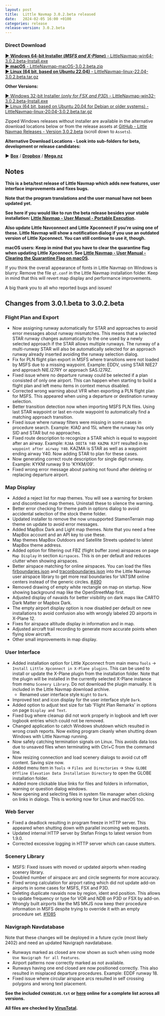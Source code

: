 ```yaml
---
layout: post
title:  Little Navmap 3.0.2.beta released
date:   2024-02-05 16:00 +0100
categories: release
release-version: 3.0.2.beta
---
```


### Direct Download

[**► Windows 64-bit Installer \(*MSFS and X-Plane*\)** - LittleNavmap-win64-3.0.2.beta-Install.exe](https://github.com/albar965/littlenavmap/releases/download/v3.0.2.beta/LittleNavmap-win64-3.0.2.beta-Install.exe)<br/>
[**► macOS** - LittleNavmap-macOS-3.0.2.beta.zip](https://github.com/albar965/littlenavmap/releases/download/v3.0.2.beta/LittleNavmap-macOS-3.0.2.beta.zip)<br/>
[**► Linux \(64 bit, based on Ubuntu 22.04\)** - LittleNavmap-linux-22.04-3.0.2.beta.tar.gz](https://github.com/albar965/littlenavmap/releases/download/v3.0.2.beta/LittleNavmap-linux-22.04-3.0.2.beta.tar.gz)

**Other Versions:**

[► Windows 32-bit Installer \(*only for FSX and P3D*\) - LittleNavmap-win32-3.0.2.beta-Install.exe](https://github.com/albar965/littlenavmap/releases/download/v3.0.2.beta/LittleNavmap-win32-3.0.2.beta-Install.exe)<br/>
[► Linux \(64 bit, based on Ubuntu 20.04 for Debian or older systems\) - LittleNavmap-linux-20.04-3.0.2.beta.tar.gz](https://github.com/albar965/littlenavmap/releases/download/v3.0.2.beta/LittleNavmap-linux-20.04-3.0.2.beta.tar.gz)

Zipped Windows releases without installer are available in the alternative download locations below or from the release assets at [GitHub - Little Navmap Releases - Version 3.0.2.beta](https://github.com/albar965/littlenavmap/releases/v3.0.2.beta) \(scroll down to `Assets`\).

**Alternative Download Locations - Look into sub-folders for beta, development or release candidates:**

**►** [**Box**](https://app.box.com/s/8c9x2f91enpkn41cmc4b5tkzlil9ouhy) / [**Dropbox**](https://www.dropbox.com/sh/eh446yent4rz3uq/AACg8vMEmX8AxY_5Hjpt90kWa) / [**Mega.nz**](https://mega.nz/#F!iOZHlIab!65qqRGToUUCxiSMmzbab1w)

## Notes

**This is a beta/test release of Little Navmap which adds new features, user interface improvements and fixes bugs.**

**Note that the program translations and the user manual have not been updated yet.**

**See here if you would like to run the beta release besides your stable installation:
[Little Navmap - User Manual - Portable Execution](https://www.littlenavmap.org/manuals/littlenavmap/release/latest/en/INSTALLATION.html#portable-execution).**

**Also update Little Navconnect and Little Xpconnect if you're using one of these.
Little Navmap will show a notification dialog if you use an outdated version of Little Xpconnect.
You can still continue to use it, though.**

**macOS users: Keep in mind that you have to clear the quarantine flag when updating Little Xpconnect. See
[Little Navmap - User Manual - Clearing the Quarantine Flag on macOS](https://www.littlenavmap.org/manuals/littlenavmap/release/latest/en/XPCONNECT.html#clearing-the-quarantine-flag-on-macos).**

If you think the overall appearance of fonts in Little Navmap on Windows is blurry:
Remove the file `qt.conf` in the Little Navmap installation folder.
Keep in mind that this will revert map display and performance improvements.

A big thank you to all who reported bugs and issues!

## Changes from 3.0.1.beta to 3.0.2.beta


### Flight Plan and Export

* Now assigning runway automatically for STAR and approaches to avoid error messages about runway
  mismatches. This means that a selected STAR runway changes automatically to the one used by a
  newly selected approach if the STAR allows multiple runways.
  The runway of a multi-runway STAR will also be automatically selected for an approach runway
  already inserted avoiding the runway selection dialog.
* Fix for PLN flight plan export in MSFS where transitions were not loaded by MSFS due to a missing
  waypoint. Example: EDDV, using STAR NIE27 and approach NIE.I27RY or approach SAS.I27RZ.
* Fixed issue where no departure runway could be selected if a plan consisted of only one airport.
  This can happen when starting to build a flight plan and left menu items in context menus disabled.
* Corrected wrong warning about VFR when exporting a PLN flight plan for MSFS. This appeared when
  using a departure or destination runway selection.
* Better transition detection now when importing MSFS PLN files. Using last STAR waypoint or last
  en-route waypoint to automatically find a matching approach transition.
* Fixed issue where runway filters were missing in some cases in procedure search.
  Example: KIAD and 15L where the runway has only SID and STAR but no approaches.
* Fixed route description to recognize a STAR which is equal to waypoint after an airway.
  Example: `RJAA OOITA Y40 KAZMA RJFT` resulted in `No waypoint after airway Y40`.
  KAZMA is STAR as well as a waypoint ending airway Y40. Now adding STAR to plan for these cases.
* Now generating correct route description for single digit runway.
  Example: KYKM runway 9 to 'KYKM/09'.
* Fixed wrong error message about parking not found after deleting or replacing departure airport.

### Map Display

* Added a reject list for map themes. You will see a warning for broken and discontinued
  map themes. Uninstall these to silence the warning.
* Better error checking for theme path in options dialog to avoid accidental selection of the stock
  theme folder.
* Updated installer to remove the now unsupported StamenTerrain map theme on update to avoid
  error messages.
* Added MapBox Dark and Light map themes. Note that you need a free MapBox account and an API key
  to use these.
* Map themes MapBox Outdoors and Satellite Streets updated to latest MapBox theme address.
* Added option for filtering out FBZ (flight buffer zone) airspaces on page `Map Display` in section
  `Airspaces`. This is on per default and reduces clutter when showing airspaces.
* Better airspace matching for online airspaces. You can load the files
  [firboundaries.json](https://map.vatsim.net/livedata/firboundaries.json) and
  [traconboundaries.json](https://map.vatsim.net/livedata/traconboundaries.json) into the
  Little Navmap user airspace library to get more real boundaries for VATSIM online centers
  instead of the generic circles. [#490](https://github.com/albar965/littlenavmap/issues/490)
* Removed drawing of empty white rectangle on map on startup. Now showing background map like the
  OpenStreetMap first.
* Adjusted display of navaids for better visibility on dark maps like CARTO Dark Matter or
  Mapbox Dark.
* The empty airport display option is now disabled per default on new installations to avoid
  confusion also with wrongly labeled 2D airports in X-Plane 12.
* Fixes for airspace altitude display in information and in map.
* Adjusted aircraft trail recording to generate more accurate points when flying slow aircraft.
* Other small improvements in map display.

### User Interface

* Added installation option for Little Xpconnect from main menu
  `Tools` -> `Install Little Xpconnect in X-Plane plugins`.
  This can be used to install or update the X-Plane plugin from the installation folder.
  Note that the plugin will be installed in the currently selected X-Plane instance from
  menu `Scenery Library`.
  Do not download the plugin manually. It is included in the Little Navmap download archive.
  * Renamed user interface style `Night` to `Dark`.
* Improved text and icon display for the user interface style `Dark`.
* Added option to adjust text size for tab 'Flight Plan Remarks' in options on page `Display and Text`.
* Fixed bug where cleanup did not work properly in logbook and left over logbook entries which could
  not be removed.
* Changed application to catch Windows shutdown which resulted in wrong crash reports.
  Now exiting program cleanly when shutting down Windows with Little Navmap running.
* Now safely catching termination signals on Linux. This avoids data loss due to unsaved files when
  terminating with Ctrl+C from the command line.
* Now resizing connection and load scenery dialogs to avoid cut off content. Saving size now.
* Added menu item in `Tools` -> `Files and Directories` ->
  `Show GLOBE Offline Elevation Data Installation Directory` to open the GLOBE installation folder.
* Added more clickable blue links for files and folders in information, warning or question dialog windows.
* Now opening and selecting files in system file manager when clicking on links in dialogs. This is
  working now for Linux and macOS too.

### Web Server

* Fixed a deadlock resulting in program freeze in HTTP server. This appeared when shutting down with
  parallel incoming web requests.
* Updated internal HTTP server by Stefan Frings to latest version from 1.9.0.
* Corrected excessive logging in HTTP server which can cause stutters.

### Scenery Library

* MSFS: Fixed issues with moved or updated airports when reading scenery library.
* Doubled number of airspace arc and circle segments for more accuracy.
* Fixed wrong calculation for airport rating which did not update add-on airports in some cases
  for MSFS, FSX and P3D.
* Deleting duplicate navaids now by region, ident and position. This allows to update frequency or
  type for VOR and NDB on P3D or FSX by add-on.
* Wrongly built airports like the MS MKJS now keep their procedure information in MSFS despite
  trying to override it with an empty procedure set. [#1085](https://github.com/albar965/littlenavmap/issues/1085)

### Navigraph Navdatabase

Note that these changes will be deployed in a future cycle (most likely 2402) and need an
updated Navigraph navdatabase.

* Runways marked as closed are now shown as such when using mode `Use Navigraph for all Features`.
* Airport patterns now correctly marked as not available.
* Runways having one end closed are now positioned correctly. This also resulted in misplaced
  departure procedures. Example: EDDF runway 18.
* Fixed issue where circular airspace arcs resulted in self crossing polygons and wrong
  text placement.

**See the included `CHANGELOG.txt` or [here](https://github.com/albar965/littlenavmap/blob/v3.0.2.beta/CHANGELOG.txt) online for a complete list across all versions.**

**All files are checked by [VirusTotal](https://www.virustotal.com).**
